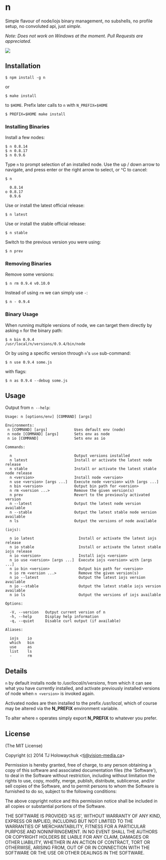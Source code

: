 # n

Simple flavour of node/iojs binary management, no subshells, no profile setup, no convoluted api, just _simple_.

*Note: Does not work on Windows at the moment. Pull Requests are appreciated.*

 ![](https://i.cloudup.com/59cA8VEDae.gif)

## Installation

    $ npm install -g n

or

    $ make install
    
to `$HOME`. Prefix later calls to `n` with `N_PREFIX=$HOME`

    $ PREFIX=$HOME make install

### Installing Binaries

Install a few nodes:

    $ n 0.8.14
    $ n 0.8.17
    $ n 0.9.6

Type `n` to prompt selection of an installed node. Use the up /
down arrow to navigate, and press enter or the right arrow to
select, or ^C to cancel:

    $ n

      0.8.14
    ο 0.8.17
      0.9.6

Use or install the latest official release:

    $ n latest

Use or install the stable official release:

    $ n stable

Switch to the previous version you were using:

    $ n prev

### Removing Binaries

Remove some versions:

    $ n rm 0.9.4 v0.10.0

Instead of using `rm` we can simply use `-`:

    $ n - 0.9.4

### Binary Usage

When running multiple versions of node, we can target
them directly by asking `n` for the binary path:

    $ n bin 0.9.4
    /usr/local/n/versions/0.9.4/bin/node

Or by using a specific version through `n`'s `use` sub-command:

    $ n use 0.9.4 some.js

with flags:

    $ n as 0.9.4 --debug some.js

## Usage

 Output from `n --help`:
 
    Usage: n [options/env] [COMMAND] [args]

    Environments:
     n [COMMAND] [args]            Uses default env (node)
     n node [COMMAND] [args]       Sets env as node
     n io [COMMAND]                Sets env as io

    Commands:

      n                            Output versions installed
      n latest                     Install or activate the latest node release
      n stable                     Install or activate the latest stable node release
      n <version>                  Install node <version>
      n use <version> [args ...]   Execute node <version> with [args ...]
      n bin <version>              Output bin path for <version>
      n rm <version ...>           Remove the given version(s)
      n prev                       Revert to the previously activated version
      n --latest                   Output the latest node version available
      n --stable                   Output the latest stable node version available
      n ls                         Output the versions of node available

    (iojs):
    
      n io latest                    Install or activate the latest iojs release
      n io stable                    Install or activate the latest stable iojs release
      n io <version>                 Install iojs <version>
      n io use <version> [args ...]  Execute iojs <version> with [args ...]
      n io bin <version>             Output bin path for <version>
      n io rm <version ...>          Remove the given version(s)
      n io --latest                  Output the latest iojs version available
      n io --stable                  Output the latest stable iojs version available
      n io ls                        Output the versions of iojs available
 		 
    Options:

      -V, --version   Output current version of n
      -h, --help      Display help information
      -q, --quiet     Disable curl output (if available)

    Aliases:

      iojs    io
      which   bin
      use     as
      list    ls
      -       rm

## Details

 `n` by default installs node to _/usr/local/n/versions_, from
 which it can see what you have currently installed, and activate previously installed versions of node when `n <version>` is invoked again.

 Activated nodes are then installed to the prefix _/usr/local_, which of course may be altered via the __N_PREFIX__ environment variable.

 To alter where `n` operates simply export __N_PREFIX__ to whatever you prefer.

## License

(The MIT License)

Copyright (c) 2014 TJ Holowaychuk &lt;tj@vision-media.ca&gt;

Permission is hereby granted, free of charge, to any person obtaining
a copy of this software and associated documentation files (the
'Software'), to deal in the Software without restriction, including
without limitation the rights to use, copy, modify, merge, publish,
distribute, sublicense, and/or sell copies of the Software, and to
permit persons to whom the Software is furnished to do so, subject to
the following conditions:

The above copyright notice and this permission notice shall be
included in all copies or substantial portions of the Software.

THE SOFTWARE IS PROVIDED 'AS IS', WITHOUT WARRANTY OF ANY KIND,
EXPRESS OR IMPLIED, INCLUDING BUT NOT LIMITED TO THE WARRANTIES OF
MERCHANTABILITY, FITNESS FOR A PARTICULAR PURPOSE AND NONINFRINGEMENT.
IN NO EVENT SHALL THE AUTHORS OR COPYRIGHT HOLDERS BE LIABLE FOR ANY
CLAIM, DAMAGES OR OTHER LIABILITY, WHETHER IN AN ACTION OF CONTRACT,
TORT OR OTHERWISE, ARISING FROM, OUT OF OR IN CONNECTION WITH THE
SOFTWARE OR THE USE OR OTHER DEALINGS IN THE SOFTWARE.
